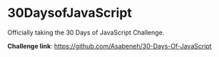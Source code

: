 # 30DaysofJavaScript
Officially taking the 30 Days of JavaScript Challenge.
 
 __Challenge link__: https://github.com/Asabeneh/30-Days-Of-JavaScript
